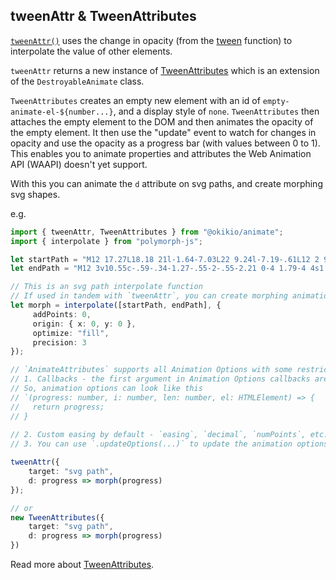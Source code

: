 ## tweenAttr & TweenAttributes

[`tweenAttr()`](https://okikio.github.io/native/api/modules/_okikio_animate.html#tweenattr) uses the change in opacity (from the [tween](https://okikio.github.io/native/api/modules/_okikio_animate.html#tween) function) to interpolate the value of other elements.

`tweenAttr` returns a new instance of [TweenAttributes](https://okikio.github.io/native/api/modules/_okikio_animate.html#tweenattributes) which is an extension of the `DestroyableAnimate` class.

`TweenAttributes` creates an empty new element with an id of `empty-animate-el-${number...}`, and a display style of `none`. `TweenAttributes` then attaches the empty element to the DOM and then animates the opacity of the empty element. It then use the "update" event to watch for changes in opacity and use the opacity as a progress bar (with values between 0 to 1). This enables you to animate properties and attributes the Web Animation API (WAAPI) doesn't yet support.

With this you can animate the `d` attribute on svg paths, and create morphing svg shapes.

e.g.

```ts
import { tweenAttr, TweenAttributes } from "@okikio/animate";
import { interpolate } from "polymorph-js";

let startPath = "M12 17.27L18.18 21l-1.64-7.03L22 9.24l-7.19-.61L12 2 9.19 8.63 2 9.24l5.46 4.73L5.82 21z";
let endPath = "M12 3v10.55c-.59-.34-1.27-.55-2-.55-2.21 0-4 1.79-4 4s1.79 4 4 4 4-1.79 4-4V7h4V3h-6z";

// This is an svg path interpolate function
// If used in tandem with `tweenAttr`, you can create morphing animations
let morph = interpolate([startPath, endPath], {
     addPoints: 0,
     origin: { x: 0, y: 0 },
     optimize: "fill",
     precision: 3
});

// `AnimateAttributes` supports all Animation Options with some restrictions and things to note.
// 1. Callbacks - the first argument in Animation Options callbacks are set to the progress of the animation beteen 0 and 1, while the other arguments are moved 1 right
// So, animation options can look like this 
// `(progress: number, i: number, len: number, el: HTMLElement) => {
//   return progress;
// }
 
// 2. Custom easing by default - `easing`, `decimal`, `numPoints`, etc... from `CustomEasing` are supported, meaning you can use any easing function you want, including `spring`, etc... without calling `CustomEasing` on the property you want to apply custom easing to
// 3. You can use `.updateOptions(...)` to update the animation options of tweens

tweenAttr({
    target: "svg path",
    d: progress => morph(progress)
});

// or
new TweenAttributes({
    target: "svg path",
    d: progress => morph(progress)
})
```

Read more about [TweenAttributes](https://okikio.github.io/native/api/modules/_okikio_animate.html#tweenattributes).